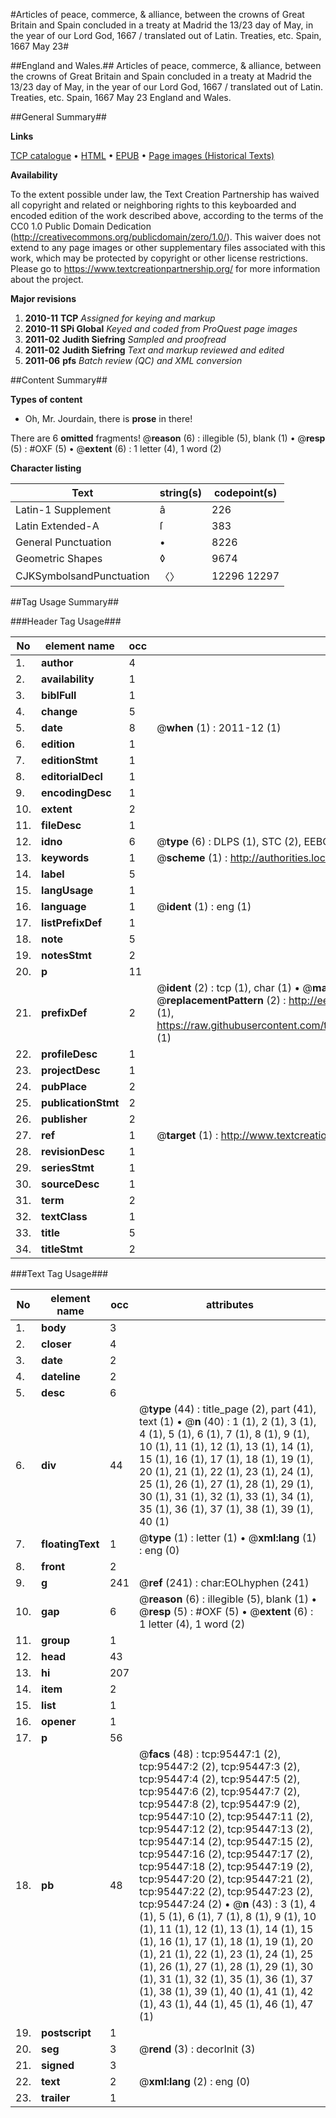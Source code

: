 #Articles of peace, commerce, & alliance, between the crowns of Great Britain and Spain concluded in a treaty at Madrid the 13/23 day of May, in the year of our Lord God, 1667 / translated out of Latin. Treaties, etc. Spain, 1667 May 23#

##England and Wales.##
Articles of peace, commerce, & alliance, between the crowns of Great Britain and Spain concluded in a treaty at Madrid the 13/23 day of May, in the year of our Lord God, 1667 / translated out of Latin.
Treaties, etc. Spain, 1667 May 23
England and Wales.

##General Summary##

**Links**

[TCP catalogue](http://www.ota.ox.ac.uk/tcp/)  • 
[HTML](http://tei.it.ox.ac.uk/tcp/Texts-HTML/free/A32/A32181.html)  • 
[EPUB](http://tei.it.ox.ac.uk/tcp/Texts-EPUB/free/A32/A32181.epub) • 
[Page images (Historical Texts)](https://historicaltexts.jisc.ac.uk/eebo-12924396e)

**Availability**

To the extent possible under law, the Text Creation Partnership has waived all copyright and related or neighboring rights to this keyboarded and encoded edition of the work described above, according to the terms of the CC0 1.0 Public Domain Dedication (http://creativecommons.org/publicdomain/zero/1.0/). This waiver does not extend to any page images or other supplementary files associated with this work, which may be protected by copyright or other license restrictions. Please go to https://www.textcreationpartnership.org/ for more information about the project.

**Major revisions**

1. __2010-11__ __TCP__ *Assigned for keying and markup*
1. __2010-11__ __SPi Global__ *Keyed and coded from ProQuest page images*
1. __2011-02__ __Judith Siefring__ *Sampled and proofread*
1. __2011-02__ __Judith Siefring__ *Text and markup reviewed and edited*
1. __2011-06__ __pfs__ *Batch review (QC) and XML conversion*

##Content Summary##

**Types of content**

  * Oh, Mr. Jourdain, there is **prose** in there!

There are 6 **omitted** fragments! 
 @__reason__ (6) : illegible (5), blank (1)  •  @__resp__ (5) : #OXF (5)  •  @__extent__ (6) : 1 letter (4), 1 word (2)

**Character listing**


|Text|string(s)|codepoint(s)|
|---|---|---|
|Latin-1 Supplement|â|226|
|Latin Extended-A|ſ|383|
|General Punctuation|•|8226|
|Geometric Shapes|◊|9674|
|CJKSymbolsandPunctuation|〈〉|12296 12297|

##Tag Usage Summary##

###Header Tag Usage###

|No|element name|occ|attributes|
|---|---|---|---|
|1.|__author__|4||
|2.|__availability__|1||
|3.|__biblFull__|1||
|4.|__change__|5||
|5.|__date__|8| @__when__ (1) : 2011-12 (1)|
|6.|__edition__|1||
|7.|__editionStmt__|1||
|8.|__editorialDecl__|1||
|9.|__encodingDesc__|1||
|10.|__extent__|2||
|11.|__fileDesc__|1||
|12.|__idno__|6| @__type__ (6) : DLPS (1), STC (2), EEBO-CITATION (1), OCLC (1), VID (1)|
|13.|__keywords__|1| @__scheme__ (1) : http://authorities.loc.gov/ (1)|
|14.|__label__|5||
|15.|__langUsage__|1||
|16.|__language__|1| @__ident__ (1) : eng (1)|
|17.|__listPrefixDef__|1||
|18.|__note__|5||
|19.|__notesStmt__|2||
|20.|__p__|11||
|21.|__prefixDef__|2| @__ident__ (2) : tcp (1), char (1)  •  @__matchPattern__ (2) : ([0-9\-]+):([0-9IVX]+) (1), (.+) (1)  •  @__replacementPattern__ (2) : http://eebo.chadwyck.com/downloadtiff?vid=$1&page=$2 (1), https://raw.githubusercontent.com/textcreationpartnership/Texts/master/tcpchars.xml#$1 (1)|
|22.|__profileDesc__|1||
|23.|__projectDesc__|1||
|24.|__pubPlace__|2||
|25.|__publicationStmt__|2||
|26.|__publisher__|2||
|27.|__ref__|1| @__target__ (1) : http://www.textcreationpartnership.org/docs/. (1)|
|28.|__revisionDesc__|1||
|29.|__seriesStmt__|1||
|30.|__sourceDesc__|1||
|31.|__term__|2||
|32.|__textClass__|1||
|33.|__title__|5||
|34.|__titleStmt__|2||


###Text Tag Usage###

|No|element name|occ|attributes|
|---|---|---|---|
|1.|__body__|3||
|2.|__closer__|4||
|3.|__date__|2||
|4.|__dateline__|2||
|5.|__desc__|6||
|6.|__div__|44| @__type__ (44) : title_page (2), part (41), text (1)  •  @__n__ (40) : 1 (1), 2 (1), 3 (1), 4 (1), 5 (1), 6 (1), 7 (1), 8 (1), 9 (1), 10 (1), 11 (1), 12 (1), 13 (1), 14 (1), 15 (1), 16 (1), 17 (1), 18 (1), 19 (1), 20 (1), 21 (1), 22 (1), 23 (1), 24 (1), 25 (1), 26 (1), 27 (1), 28 (1), 29 (1), 30 (1), 31 (1), 32 (1), 33 (1), 34 (1), 35 (1), 36 (1), 37 (1), 38 (1), 39 (1), 40 (1)|
|7.|__floatingText__|1| @__type__ (1) : letter (1)  •  @__xml:lang__ (1) : eng (0)|
|8.|__front__|2||
|9.|__g__|241| @__ref__ (241) : char:EOLhyphen (241)|
|10.|__gap__|6| @__reason__ (6) : illegible (5), blank (1)  •  @__resp__ (5) : #OXF (5)  •  @__extent__ (6) : 1 letter (4), 1 word (2)|
|11.|__group__|1||
|12.|__head__|43||
|13.|__hi__|207||
|14.|__item__|2||
|15.|__list__|1||
|16.|__opener__|1||
|17.|__p__|56||
|18.|__pb__|48| @__facs__ (48) : tcp:95447:1 (2), tcp:95447:2 (2), tcp:95447:3 (2), tcp:95447:4 (2), tcp:95447:5 (2), tcp:95447:6 (2), tcp:95447:7 (2), tcp:95447:8 (2), tcp:95447:9 (2), tcp:95447:10 (2), tcp:95447:11 (2), tcp:95447:12 (2), tcp:95447:13 (2), tcp:95447:14 (2), tcp:95447:15 (2), tcp:95447:16 (2), tcp:95447:17 (2), tcp:95447:18 (2), tcp:95447:19 (2), tcp:95447:20 (2), tcp:95447:21 (2), tcp:95447:22 (2), tcp:95447:23 (2), tcp:95447:24 (2)  •  @__n__ (43) : 3 (1), 4 (1), 5 (1), 6 (1), 7 (1), 8 (1), 9 (1), 10 (1), 11 (1), 12 (1), 13 (1), 14 (1), 15 (1), 16 (1), 17 (1), 18 (1), 19 (1), 20 (1), 21 (1), 22 (1), 23 (1), 24 (1), 25 (1), 26 (1), 27 (1), 28 (1), 29 (1), 30 (1), 31 (1), 32 (1), 35 (1), 36 (1), 37 (1), 38 (1), 39 (1), 40 (1), 41 (1), 42 (1), 43 (1), 44 (1), 45 (1), 46 (1), 47 (1)|
|19.|__postscript__|1||
|20.|__seg__|3| @__rend__ (3) : decorInit (3)|
|21.|__signed__|3||
|22.|__text__|2| @__xml:lang__ (2) : eng (0)|
|23.|__trailer__|1||
